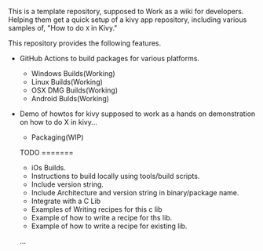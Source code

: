 This is a template repository, supposed to Work as a wiki for developers. 
Helping them get a quick setup of a kivy app repository, including various
samples of,  "How to do `X` in Kivy."

This repository provides the following features.

- GitHub Actions to build packages for various platforms.
  - Windows Builds(Working)
  - Linux Builds(Working)
  - OSX DMG Builds(Working)
  - Android Bulds(Working)
- Demo of howtos for kivy supposed to work as a hands on demonstration on how to do X in kivy...
  - Packaging(WIP)

  TODO
=======

  - iOs Builds.
  - Instructions to build locally using tools/build scripts.
  - Include version string.
  - Include Architecture and version string in binary/package name.
  - Integrate with a C Lib
  - Examples of Writing recipes for this c lib
  - Example of how to write a recipe for ths lib.
  - Example of how to write a recipe for existing lib.

  ...

